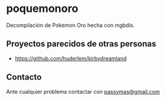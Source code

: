 # poquemonoro
Decompilación de Pokemon Oro hecha con mgbdis.

## Proyectos parecidos de otras personas

- https://github.com/huderlem/kirbydreamland

## Contacto

Ante cualquier problema contactar con passymas@gmail.com
